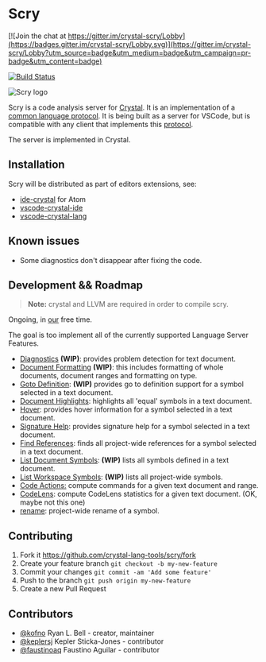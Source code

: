 # Scry

[![Join the chat at https://gitter.im/crystal-scry/Lobby](https://badges.gitter.im/crystal-scry/Lobby.svg)](https://gitter.im/crystal-scry/Lobby?utm_source=badge&utm_medium=badge&utm_campaign=pr-badge&utm_content=badge)

[![Build Status](https://travis-ci.org/crystal-lang-tools/scry.svg?branch=master)](https://travis-ci.org/crystal-lang-tools/scry)

![Scry logo](https://i.imgur.com/ticTfT8.png)

Scry is a code analysis server for [Crystal](http://crystal-lang.org).
It is an implementation of a [common language protocol](https://code.visualstudio.com/blogs/2016/06/27/common-language-protocol).
It is being built as a server for VSCode, but is compatible with any
client that implements this [protocol](https://microsoft.github.io/language-server-protocol).

The server is implemented in Crystal.

## Installation

Scry will be distributed as part of editors extensions, see:

- [ide-crystal](https://github.com/crystal-lang-tools/atom-crystal) for Atom
- [vscode-crystal-ide](https://github.com/kofno/crystal-ide)
- [vscode-crystal-lang](https://github.com/faustinoaq/vscode-crystal-lang)

## Known issues

- Some diagnostics don't disappear after fixing the code.

## Development && Roadmap

> **Note:** crystal and LLVM are required in order to compile scry.

Ongoing, in [our](https://github.com/kofno/scry#contributors) free time.

The goal is too implement all of the currently supported Language Server Features.

- [Diagnostics](https://microsoft.github.io/language-server-protocol/specification#textDocument_publishDiagnostics) **(WIP)**: provides problem detection for text document.
- [Document Formatting](https://microsoft.github.io/language-server-protocol/specification#textDocument_formatting) **(WIP)**: this includes formatting of whole documents, document ranges and formatting on type.
- [Goto Definition](https://microsoft.github.io/language-server-protocol/specification#textDocument_definition): **(WIP)** provides go to definition support for a symbol selected in a text document.
- [Document Highlights](https://microsoft.github.io/language-server-protocol/specification#textDocument_documentHighlight): highlights all 'equal' symbols in a text document.
- [Hover](https://microsoft.github.io/language-server-protocol/specification#textDocument_hover): provides hover information for a symbol selected in a text document.
- [Signature Help](https://microsoft.github.io/language-server-protocol/specification#textDocument_signatureHelp): provides signature help for a symbol selected in a text document.
- [Find References](https://microsoft.github.io/language-server-protocol/specification#textDocument_references): finds all project-wide references for a symbol selected in a text document.
- [List Document Symbols](https://microsoft.github.io/language-server-protocol/specification#textDocument_documentSymbol): **(WIP)** lists all symbols defined in a text document.
- [List Workspace Symbols](https://microsoft.github.io/language-server-protocol/specification#workspace_symbol): **(WIP)** lists all project-wide symbols.
- [Code Actions:](https://microsoft.github.io/language-server-protocol/specification#textDocument_codeAction) compute commands for a given text document and range.
- [CodeLens](https://microsoft.github.io/language-server-protocol/specification#textDocument_codeLens): compute CodeLens statistics for a given text document. (OK, maybe not this one)
- [rename](https://microsoft.github.io/language-server-protocol/specification#textDocument_rename): project-wide rename of a symbol.

## Contributing

1. Fork it <https://github.com/crystal-lang-tools/scry/fork>
2. Create your feature branch `git checkout -b my-new-feature`
3. Commit your changes `git commit -am 'Add some feature'`
4. Push to the branch `git push origin my-new-feature`
5. Create a new Pull Request

## Contributors

- [@kofno](https://github.com/kofno) Ryan L. Bell - creator, maintainer
- [@keplersj](https://github.com/keplersj) Kepler Sticka-Jones - contributor
- [@faustinoaq](https://github.com/faustinoaq) Faustino Aguilar - contributor
